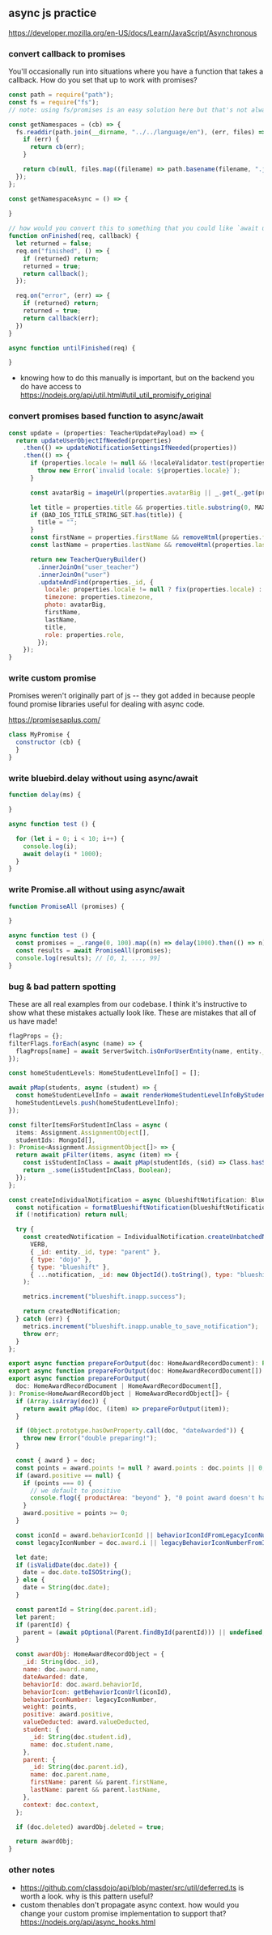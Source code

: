 ## async js practice

https://developer.mozilla.org/en-US/docs/Learn/JavaScript/Asynchronous

### convert callback to promises

You'll occasionally run into situations where you have a function that takes a callback. How do you set that up to work with promises?

```js
const path = require("path");
const fs = require("fs");
// note: using fs/promises is an easy solution here but that's not always an option :)

const getNamespaces = (cb) => {
  fs.readdir(path.join(__dirname, "../../language/en"), (err, files) => {
    if (err) {
      return cb(err);
    }

    return cb(null, files.map((filename) => path.basename(filename, ".json")))
  });
};

const getNamespaceAsync = () => {
  
}
```

```js
// how would you convert this to something that you could like `await untilFinished(req)`
function onFinished(req, callback) {
  let returned = false;
  req.on("finished", () => {
    if (returned) return;
    returned = true;
    return callback();
  });

  req.on("error", (err) => {
    if (returned) return;
    returned = true;
    return callback(err);
  })
}

async function untilFinished(req) {

}
```

- knowing how to do this manually is important, but on the backend you do have access to https://nodejs.org/api/util.html#util_util_promisify_original


### convert promises based function to async/await

```js
const update = (properties: TeacherUpdatePayload) => {
  return updateUserObjectIfNeeded(properties)
    .then(() => updateNotificationSettingsIfNeeded(properties))
    .then(() => {
      if (properties.locale != null && !localeValidator.test(properties.locale)) {
        throw new Error(`invalid locale: ${properties.locale}`);
      }

      const avatarBig = imageUrl(properties.avatarBig || _.get(_.get(properties._links, "avatarBig"), "href") || "");

      let title = properties.title && properties.title.substring(0, MAX_TITLE_LENGTH);
      if (BAD_IOS_TITLE_STRING_SET.has(title)) {
        title = "";
      }
      const firstName = properties.firstName && removeHtml(properties.firstName.substring(0, MAX_NAME_LENGTH));
      const lastName = properties.lastName && removeHtml(properties.lastName.substring(0, MAX_NAME_LENGTH));

      return new TeacherQueryBuilder()
        .innerJoinOn("user_teacher")
        .innerJoinOn("user")
        .updateAndFind(properties._id, {
          locale: properties.locale != null ? fix(properties.locale) : undefined,
          timezone: properties.timezone,
          photo: avatarBig,
          firstName,
          lastName,
          title,
          role: properties.role,
        });
    });
}
```


### write custom promise

Promises weren't originally part of js -- they got added in because people found promise libraries useful for dealing with async code.

https://promisesaplus.com/

```js
class MyPromise {
  constructor (cb) {
  }
}
```

### write bluebird.delay without using async/await

```js
function delay(ms) {

}

async function test () {

  for (let i = 0; i < 10; i++) {
    console.log(i);
    await delay(i * 1000);
  }
}
```

### write Promise.all without using async/await

```js
function PromiseAll (promises) {

}

async function test () {
  const promises = _.range(0, 100).map((n) => delay(1000).then(() => n));
  const results = await PromiseAll(promises);
  console.log(results); // [0, 1, ..., 99]
}

```

### bug & bad pattern spotting

These are all real examples from our codebase. I think it's instructive to show what these mistakes actually look like. These are mistakes that all of us have made!

```js
flagProps = {};
filterFlags.forEach(async (name) => {
  flagProps[name] = await ServerSwitch.isOnForUserEntity(name, entity._id).catch(() => false);
});
```

```js
const homeStudentLevels: HomeStudentLevelInfo[] = [];

await pMap(students, async (student) => {
  const homeStudentLevelInfo = await renderHomeStudentLevelInfoByStudent(student._id, "parent");
  homeStudentLevels.push(homeStudentLevelInfo);
});
```

```js
const filterItemsForStudentInClass = async (
  items: Assignment.AssignmentObject[],
  studentIds: MongoId[],
): Promise<Assignment.AssignmentObject[]> => {
  return await pFilter(items, async (item) => {
    const isStudentInClass = await pMap(studentIds, (sid) => Class.hasStudents(item.classId, [sid]));
    return _.some(isStudentInClass, Boolean);
  });
};
```

```js
const createIndividualNotification = async (blueshiftNotification: BlueShiftInAppMessage, entity: Entity) => {
  const notification = formatBlueshiftNotification(blueshiftNotification);
  if (!notification) return null;

  try {
    const createdNotification = IndividualNotification.createUnbatchedNotification(
      VERB,
      { _id: entity._id, type: "parent" },
      { type: "dojo" },
      { type: "blueshift" },
      { ...notification, _id: new ObjectId().toString(), type: "blueshift" },
    );

    metrics.increment("blueshift.inapp.success");

    return createdNotification;
  } catch (err) {
    metrics.increment("blueshift.inapp.unable_to_save_notification");
    throw err;
  }
};
```

```js
export async function prepareForOutput(doc: HomeAwardRecordDocument): Promise<HomeAwardRecordObject>;
export async function prepareForOutput(doc: HomeAwardRecordDocument[]): Promise<HomeAwardRecordObject[]>;
export async function prepareForOutput(
  doc: HomeAwardRecordDocument | HomeAwardRecordDocument[],
): Promise<HomeAwardRecordObject | HomeAwardRecordObject[]> {
  if (Array.isArray(doc)) {
    return await pMap(doc, (item) => prepareForOutput(item));
  }

  if (Object.prototype.hasOwnProperty.call(doc, "dateAwarded")) {
    throw new Error("double preparing!");
  }

  const { award } = doc;
  const points = award.points != null ? award.points : doc.points || 0;
  if (award.positive == null) {
    if (points === 0) {
      // we default to positive
      console.flog({ productArea: "beyond" }, "0 point award doesn't have `positive` boolean", { doc });
    }
    award.positive = points >= 0;
  }

  const iconId = award.behaviorIconId || behaviorIconIdFromLegacyIconNumber(award.i, !!award.positive);
  const legacyIconNumber = doc.award.i || legacyBehaviorIconNumberFromIconId(iconId, !!award.positive);

  let date;
  if (isValidDate(doc.date)) {
    date = doc.date.toISOString();
  } else {
    date = String(doc.date);
  }

  const parentId = String(doc.parent.id);
  let parent;
  if (parentId) {
    parent = (await pOptional(Parent.findById(parentId))) || undefined;
  }

  const awardObj: HomeAwardRecordObject = {
    _id: String(doc._id),
    name: doc.award.name,
    dateAwarded: date,
    behaviorId: doc.award.behaviorId,
    behaviorIcon: getBehaviorIconUrl(iconId),
    behaviorIconNumber: legacyIconNumber,
    weight: points,
    positive: award.positive,
    valueDeducted: award.valueDeducted,
    student: {
      _id: String(doc.student.id),
      name: doc.student.name,
    },
    parent: {
      _id: String(doc.parent.id),
      name: doc.parent.name,
      firstName: parent && parent.firstName,
      lastName: parent && parent.lastName,
    },
    context: doc.context,
  };

  if (doc.deleted) awardObj.deleted = true;

  return awardObj;
}
```

### other notes

- https://github.com/classdojo/api/blob/master/src/util/deferred.ts is worth a look. why is this pattern useful?
- custom thenables don't propagate async context. how would you change your custom promise implementation to support that? https://nodejs.org/api/async_hooks.html
